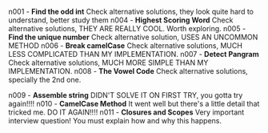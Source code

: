 n001 - **Find the odd int** Check alternative solutions, they look quite hard to understand, better study them
n004 - **Highest Scoring Word** Check alternative solutions, THEY ARE REALLY COOL. Worth exploring.
n005 - **Find the unique number** Check alternative solution, USES AN UNCOMMON METHOD
n006 - **Break camelCase** Check alternative solutions, MUCH LESS COMPLICATED THAN MY IMPLEMENTATION.
n007 - **Detect Pangram** Check alternative solutions, MUCH MORE SIMPLE THAN MY IMPLEMENTATION.
n008 - **The Vowel Code** Check alternative solutions, specially the 2nd one.

n009 - **Assemble string** DIDN'T SOLVE IT ON FIRST TRY, you gotta try again!!!!
n010 - **CamelCase Method** It went well but there's a little detail that tricked me. DO IT AGAIN!!!!
n011 - **Closures and Scopes** Very important interview question! You must explain how and why this happens.

